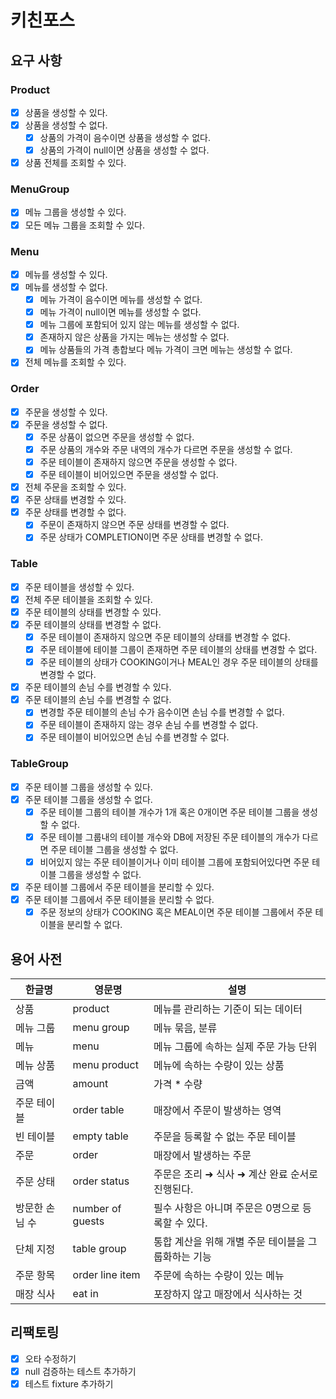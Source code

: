 # 키친포스

## 요구 사항
### Product
- [x] 상품을 생성할 수 있다.
- [x] 상품을 생성할 수 없다.
  - [x] 상품의 가격이 음수이면 상품을 생성할 수 없다.
  - [x] 상품의 가격이 null이면 상품을 생성할 수 없다.
- [x] 상품 전체를 조회할 수 있다.

### MenuGroup
- [x] 메뉴 그룹을 생성할 수 있다.
- [x] 모든 메뉴 그룹을 조회할 수 있다.

### Menu
- [x] 메뉴를 생성할 수 있다.
- [x] 메뉴를 생성할 수 없다.
  - [x] 메뉴 가격이 음수이면 메뉴를 생성할 수 없다.
  - [x] 메뉴 가격이 null이면 메뉴를 생성할 수 없다.
  - [x] 메뉴 그룹에 포함되어 있지 않는 메뉴를 생성할 수 없다.
  - [x] 존재하지 않은 상품을 가지는 메뉴는 생성할 수 없다.
  - [x] 메뉴 상품들의 가격 총합보다 메뉴 가격이 크면 메뉴는 생성할 수 없다.
- [x] 전체 메뉴를 조회할 수 있다.

### Order
- [x] 주문을 생성할 수 있다.
- [x] 주문을 생성할 수 없다.
  - [x] 주문 상품이 없으면 주문을 생성할 수 없다.
  - [x] 주문 상품의 개수와 주문 내역의 개수가 다르면 주문을 생성할 수 없다.
  - [x] 주문 테이블이 존재하지 않으면 주문을 생성할 수 없다.
  - [x] 주문 테이블이 비어있으면 주문을 생성할 수 없다.
- [x] 전체 주문을 조회할 수 있다.
- [x] 주문 상태를 변경할 수 있다.
- [x] 주문 상태를 변경할 수 없다.
  - [x] 주문이 존재하지 않으면 주문 상태를 변경할 수 없다.
  - [x] 주문 상태가 COMPLETION이면 주문 상태를 변경할 수 없다.

### Table
- [x] 주문 테이블을 생성할 수 있다.
- [x] 전체 주문 테이블을 조회할 수 있다.
- [x] 주문 테이블의 상태를 변경할 수 있다.
- [x] 주문 테이블의 상태를 변경할 수 없다.
  - [x] 주문 테이블이 존재하지 않으면 주문 테이블의 상태를 변경할 수 없다.
  - [x] 주문 테이블에 테이블 그룹이 존재하면 주문 테이블의 상태를 변경할 수 없다.
  - [x] 주문 테이블의 상태가 COOKING이거나 MEAL인 경우 주문 테이블의 상태를 변경할 수 없다.
- [x] 주문 테이블의 손님 수를 변경할 수 있다.
- [x] 주문 테이블의 손님 수를 변경할 수 없다.
  - [x] 변경할 주문 테이블의 손님 수가 음수이면 손님 수를 변경할 수 없다.
  - [x] 주문 테이블이 존재하지 않는 경우 손님 수를 변경할 수 없다.
  - [x] 주문 테이블이 비어있으면 손님 수를 변경할 수 없다.

### TableGroup
- [x] 주문 테이블 그룹을 생성할 수 있다.
- [x] 주문 테이블 그룹을 생성할 수 없다.
  - [x] 주문 테이블 그룹의 테이블 개수가 1개 혹은 0개이면 주문 테이블 그룹을 생성할 수 없다.
  - [x] 주문 테이블 그룹내의 테이블 개수와 DB에 저장된 주문 테이블의 개수가 다르면 주문 테이블 그룹을 생성할 수 없다.
  - [x] 비어있지 않는 주문 테이블이거나 이미 테이블 그룹에 포함되어있다면 주문 테이블 그룹을 생성할 수 없다.
- [x] 주문 테이블 그룹에서 주문 테이블을 분리할 수 있다.
- [x] 주문 테이블 그룹에서 주문 테이블을 분리할 수 없다.
  - [x] 주문 정보의 상태가 COOKING 혹은 MEAL이면 주문 테이블 그룹에서 주문 테이블을 분리할 수 없다.
## 용어 사전

| 한글명 | 영문명 | 설명 |
| --- | --- | --- |
| 상품 | product | 메뉴를 관리하는 기준이 되는 데이터 |
| 메뉴 그룹 | menu group | 메뉴 묶음, 분류 |
| 메뉴 | menu | 메뉴 그룹에 속하는 실제 주문 가능 단위 |
| 메뉴 상품 | menu product | 메뉴에 속하는 수량이 있는 상품 |
| 금액 | amount | 가격 * 수량 |
| 주문 테이블 | order table | 매장에서 주문이 발생하는 영역 |
| 빈 테이블 | empty table | 주문을 등록할 수 없는 주문 테이블 |
| 주문 | order | 매장에서 발생하는 주문 |
| 주문 상태 | order status | 주문은 조리 ➜ 식사 ➜ 계산 완료 순서로 진행된다. |
| 방문한 손님 수 | number of guests | 필수 사항은 아니며 주문은 0명으로 등록할 수 있다. |
| 단체 지정 | table group | 통합 계산을 위해 개별 주문 테이블을 그룹화하는 기능 |
| 주문 항목 | order line item | 주문에 속하는 수량이 있는 메뉴 |
| 매장 식사 | eat in | 포장하지 않고 매장에서 식사하는 것 |

## 리팩토링
- [x] 오타 수정하기
- [x] null 검증하는 테스트 추가하기
- [x] 테스트 fixture 추가하기
